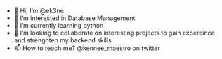 - 👋 Hi, I’m @ek3ne
- 👀 I’m interested in Database Management
- 🌱 I’m currently learning python
- 💞️ I’m looking to collaborate on interesting projects to gain expereince and strenghten my backend skills 
- 📫 How to reach me? @kennee_maestro on twitter

<!---
ek3ne/ek3ne is a ✨ special ✨ repository because its `README.md` (this file) appears on your GitHub profile.
You can click the Preview link to take a look at your changes.
--->
